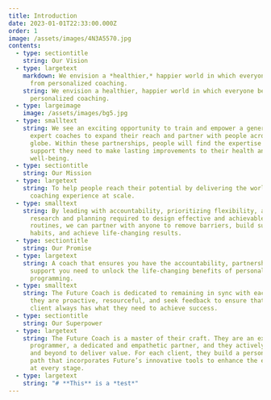 ```yaml
---
title: Introduction
date: 2023-01-01T22:33:00.000Z
order: 1
image: /assets/images/4N3A5570.jpg
contents:
  - type: sectiontitle
    string: Our Vision
  - type: largetext
    markdown: We envision a *healthier,* happier world in which everyone benefits
      from personalized coaching.
    string: We envision a healthier, happier world in which everyone benefits from
      personalized coaching.
  - type: largeimage
    image: /assets/images/bg5.jpg
  - type: smalltext
    string: We see an exciting opportunity to train and empower a generation of
      expert coaches to expand their reach and partner with people across the
      globe. Within these partnerships, people will find the expertise and
      support they need to make lasting improvements to their health and
      well-being.
  - type: sectiontitle
    string: Our Mission
  - type: largetext
    string: To help people reach their potential by delivering the world’s best
      coaching experience at scale.
  - type: smalltext
    string: By leading with accountability, prioritizing flexibility, and owning the
      research and planning required to design effective and achievable workout
      routines, we can partner with anyone to remove barriers, build sustainable
      habits, and achieve life-changing results.
  - type: sectiontitle
    string: Our Promise
  - type: largetext
    string: A coach that ensures you have the accountability, partnership, and
      support you need to unlock the life-changing benefits of personalized
      programming.
  - type: smalltext
    string: The Future Coach is dedicated to remaining in sync with each client;
      they are proactive, resourceful, and seek feedback to ensure that each
      client always has what they need to achieve success.
  - type: sectiontitle
    string: Our Superpower
  - type: largetext
    string: The Future Coach is a master of their craft. They are an expert
      programmer, a dedicated and empathetic partner, and they actively go above
      and beyond to deliver value. For each client, they build a personalized
      path that incorporates Future’s innovative tools to enhance the experience
      at every stage.
  - type: largetext
    string: "# **This** is a *test*"
---
```

